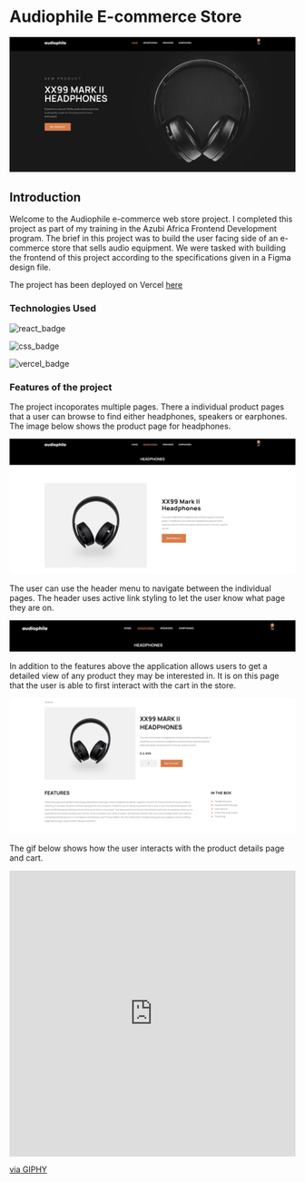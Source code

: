 # Audiophile E-commerce Store

![homepage_hero](public/readme_files/home_hero.png)

## Introduction

Welcome to the Audiophile e-commerce web store project. I completed this project as part of my training in the Azubi Africa Frontend Development program. The brief in this project was to build the user facing side of an e-commerce store that sells audio equipment. We were tasked with building the frontend of this project according to the specifications given in a Figma design file.

The project has been deployed on Vercel [here](https://audiophile-ecommerce-project-delta.vercel.app/)

### Technologies Used

![react_badge](https://img.shields.io/badge/React-20232A?style=for-the-badge&logo=react&logoColor=61DAFB)

![css_badge](https://img.shields.io/badge/CSS-239120?&style=for-the-badge&logo=css3&logoColor=white)

![vercel_badge](https://img.shields.io/badge/Vercel-000000?style=for-the-badge&logo=vercel&logoColor=white)

### Features of the project

The project incoporates multiple pages. There a individual product pages that a user can browse to find either headphones, speakers or earphones. The image below shows the product page for headphones.

![headphones_page](public/readme_files/headphones_page.png)

The user can use the header menu to navigate between the individual pages. The header uses active link styling to let the user know what page they are on. 

![header_menu](public/readme_files/header_menu.png)

In addition to the features above the application allows users to get a detailed view of any product they may be interested in. It is on this page that the user is able to first interact with the cart in the store.

![product_details_page](public/readme_files/product_details_page.png)

The gif below shows how the user interacts with the product details page and cart.

<div style="width:100%;height:0;padding-bottom:100%;position:relative;"><iframe src="https://giphy.com/embed/ohgb1AaOYN30iFP7vl" width="100%" height="100%" style="position:absolute" frameBorder="0" class="giphy-embed" allowFullScreen></iframe></div><p><a href="https://giphy.com/gifs/ohgb1AaOYN30iFP7vl">via GIPHY</a></p>

